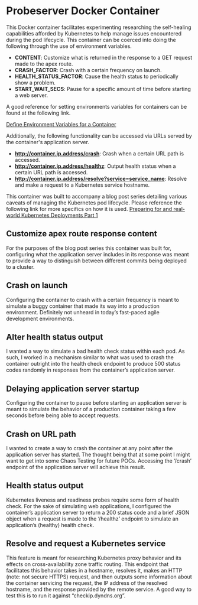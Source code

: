 # Probeserver Docker Container
This Docker container facilitates experimenting researching the self-healing capabilities afforded by Kubernetes to help manage issues encountered during the pod lifecycle.
This container can be coerced into doing the following through the use of environment variables.
- **CONTENT**: Customize what is returned in the response to a GET request made to the apex route.
- **CRASH_FACTOR**: Crash with a certain frequency on launch.
- **HEALTH_STATUS_FACTOR**: Cause the health status to periodically show a problem.
- **START_WAIT_SECS**: Pause for a specific amount of time before starting a web server.

A good reference for setting environments variables for containers can be found at the following link.

[Define Environment Variables for a Container](https://kubernetes.io/docs/tasks/inject-data-application/define-environment-variable-container/)

Additionally, the following functionality can be accessed via URLs served by the container's application server.
- **http://container.ip.address/crash**: Crash when a certain URL path is accessed.
- **http://container.ip.address/healthz**: Output health status when a certain URL path is accessed.
- **http://container.ip.address/resolve?service=service_name**: Resolve and make a request to a Kubernetes service hostname.

This container was built to accompany a blog post series detailing various caveats of managing the Kubernetes pod lifecycle. Please reference the following link for more specifics on how it is used.
[Preparing for and real-world Kubernetes Deployments Part 1](https://www.trek10.com/blog/preparing-for-and-real-world-kubernetes-deployments-part-2)

## Customize apex route response content
For the purposes of the blog post series this container was built for, configuring what the application server includes in its response was meant to provide a way to distinguish between different commits being deployed to a cluster. 
## Crash on launch
Configuring the container to crash with a certain frequency is meant to simulate a buggy container that made its way into a production environment. Definitely not unheard in today’s fast-paced agile development environments. 
## Alter health status output
I wanted a way to simulate a bad health check status within each pod. As such, I worked in a mechanism similar to what was used to crash the container outright into the health check endpoint to produce 500 status codes randomly in responses from the container’s application server.
## Delaying application server startup
Configuring the container to pause before starting an application server is meant to simulate the behavior of a production container taking a few seconds before being able to accept requests. 
## Crash on URL path
I wanted to create a way to crash the container at any point after the application server has started. The thought being that at some point I might want to get into some Chaos Testing for future POCs. Accessing the ‘/crash’ endpoint of the application server will achieve this result.
## Health status output
Kubernetes liveness and readiness probes require some form of health check. For the sake of simulating web applications, I configured the container’s application server to return a 200 status code and a brief JSON object when a request is made to the ‘/healthz’ endpoint to simulate an application’s (healthy) health check.
## Resolve and request a Kubernetes service
This feature is meant for researching Kubernetes proxy behavior and its effects on cross-availability zone traffic routing. This endpoint that facilitates this behavior takes in a hostname, resolves it, makes an HTTP (note: not secure HTTPS) request, and then outputs some information about the container servicing the request, the IP address of the resolved hostname, and the response provided by the remote service. A good way to test this is to run it against “checkip.dyndns.org”.
